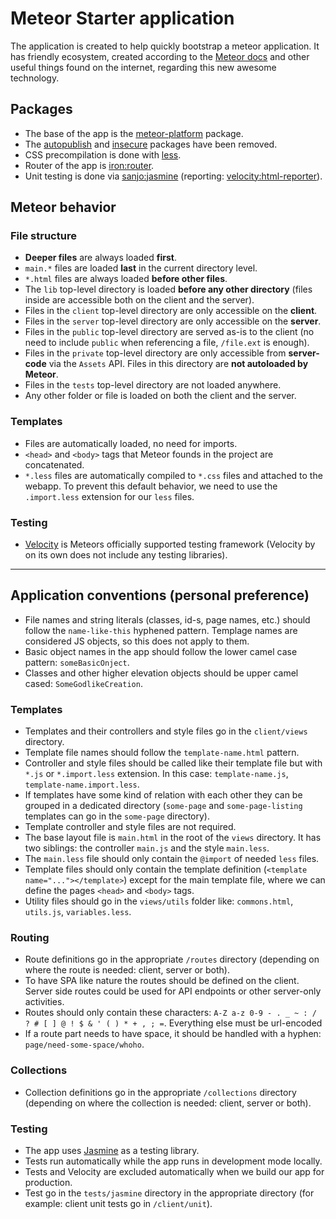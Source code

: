# Meteor Starter application

The application is created to help quickly bootstrap a meteor application. It has friendly ecosystem, created according to the [Meteor docs](http://docs.meteor.com/) and other useful things found on the internet, regarding this new awesome technology.

## Packages
- The base of the app is the [meteor-platform](https://atmospherejs.com/meteor/meteor-platform) package.
- The [autopublish](https://atmospherejs.com/meteor/autopublish) and [insecure](https://atmospherejs.com/meteor/insecure) packages have been removed.
- CSS precompilation is done with [less](https://atmospherejs.com/meteor/less).
- Router of the app is [iron:router](https://atmospherejs.com/iron/router).
- Unit testing is done via [sanjo:jasmine](https://atmospherejs.com/sanjo/jasmine) (reporting: [velocity:html-reporter](https://atmospherejs.com/velocity/html-reporter)).

## Meteor behavior
### File structure
- **Deeper files** are always loaded **first**.
- ```main.*``` files are loaded **last** in the current directory level.
- ```*.html``` files are always loaded **before other files**.
- The ```lib``` top-level directory is loaded **before any other directory** (files inside are accessible both on the client and the server).
- Files in the ```client``` top-level directory are only accessible on the **client**.
- Files in the ```server``` top-level directory are only accessible on the **server**.
- Files in the ```public``` top-level directory are served as-is to the client (no need to include ```public``` when referencing a file, ```/file.ext``` is enough).
- Files in the ```private``` top-level directory are only accessible from **server-code** via the ```Assets``` API. Files in this directory are **not autoloaded by Meteor**.
- Files in the ```tests``` top-level directory are not loaded anywhere.
- Any other folder or file is loaded on both the client and the server.

### Templates
- Files are automatically loaded, no need for imports.
- ```<head>``` and ```<body>``` tags that Meteor founds in the project are concatenated.
- ```*.less``` files are automatically compiled to ```*.css``` files and attached to the webapp. To prevent this default behavior, we need to use the ```.import.less``` extension for our ```less``` files.

### Testing
- [Velocity](https://velocity.readme.io/) is Meteors officially supported testing framework (Velocity by on its own does not include any testing libraries).

***

## Application conventions (personal preference)
- File names and string literals (classes, id-s, page names, etc.) should follow the ```name-like-this``` hyphened pattern. Templage names are considered JS objects, so this does not apply to them.
- Basic object names in the app should follow the lower camel case pattern: ```someBasicOnject```.
- Classes and other higher elevation objects should be upper camel cased: ```SomeGodlikeCreation```.

### Templates
- Templates and their controllers and style files go in the ```client/views``` directory.
- Template file names should follow the ```template-name.html``` pattern.
- Controller and style files should be called like their template file but with ```*.js``` or ```*.import.less``` extension. In this case: ```template-name.js```, ```template-name.import.less```.
- If templates have some kind of relation with each other they can be grouped in a dedicated directory (```some-page``` and ```some-page-listing``` templates can go in the ```some-page``` directory).
- Template controller and style files are not required.
- The base layout file is ```main.html``` in the root of the ```views``` directory. It has two siblings: the controller ```main.js``` and the style ```main.less```.
- The ```main.less``` file should only contain the ```@import``` of needed ```less``` files.
- Template files should only contain the template definition (```<template name="..."></template>```) except for the main template file, where we can define the pages ```<head>``` and ```<body>``` tags.
- Utility files should go in the ```views/utils``` folder like: ```commons.html```, ```utils.js```, ```variables.less```.

### Routing
- Route definitions go in the appropriate ```/routes``` directory (depending on where the route is needed: client, server or both).
- To have SPA like nature the routes should be defined on the client. Server side routes could be used for API endpoints or other server-only activities.
- Routes should only contain these characters: ```A-Z a-z 0-9 - . _ ~ : / ? # [ ] @ ! $ & ' ( ) * + , ; =```. Everything else must be url-encoded
- If a route part needs to have space, it should be handled with a hyphen: ```page/need-some-space/whoho```.

### Collections
- Collection definitions go in the appropriate ```/collections``` directory (depending on where the collection is needed: client, server or both).

### Testing
- The app uses [Jasmine](http://jasmine.github.io/) as a testing library.
- Tests run automatically while the app runs in development mode locally.
- Tests and Velocity are excluded automatically when we build our app for production.
- Test go in the ```tests/jasmine``` directory in the appropriate directory (for example: client unit tests go in ```/client/unit```).
